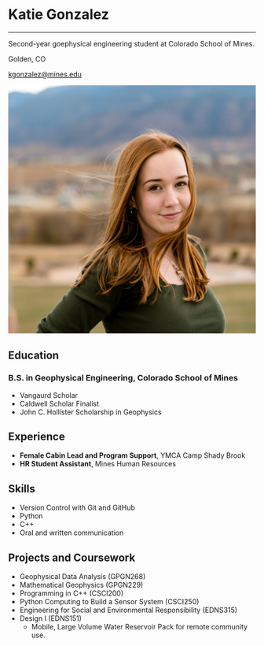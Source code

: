 # **Katie Gonzalez**
---

Second-year goephysical engineering student at Colorado School of Mines. 

Golden, CO

[kgonzalez@mines.edu](mailto:kgonzalez@mines.edu)

![headshot image](vangaurdheadshot.jpg)

## Education
### B.S. in Geophysical Engineering, Colorado School of Mines
- Vangaurd Scholar
- Caldwell Scholar Finalist
- John C. Hollister Scholarship in Geophysics

## Experience
- **Female Cabin Lead and Program Support**, YMCA Camp Shady Brook
- **HR Student Assistant**, Mines Human Resources

## Skills
- Version Control with Git and GitHub
- Python
- C++
- Oral and written communication 

## Projects and Coursework
- Geophysical Data Analysis (GPGN268)
- Mathematical Geophysics (GPGN229)
- Programming in C++ (CSCI200)
- Python Computing to Build a Sensor System (CSCI250)
- Engineering for Social and Environmental Responsibility (EDNS315)
- Design I (EDNS151)
    - Mobile, Large Volume Water Reservoir Pack for remote community use.
